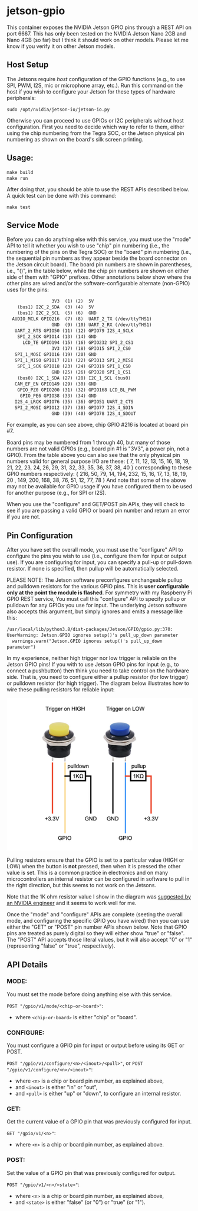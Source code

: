 # jetson-gpio

This container exposes the NVIDIA Jetson GPIO pins through a REST API on port 6667. This has only been tested on the NVIDIA Jetson Nano 2GB and Nano 4GB (so far) but I think it should work on other models. Please let me know if you verify it on other Jetson models.

## Host Setup

The Jetsons require *host* configuration of the GPIO functions (e.g., to use SPI, PWM, I2S, mic or microphone array, etc.). Run this command on the host if you wish to configure your Jetson for these types of hardware peripherals:

```
sudo /opt/nvidia/jetson-io/jetson-io.py
```

Otherwise you can proceed to use GPIOs or I2C peripherals without host configuration. First you need to decide which way to refer to them, either using the chip numbering from the Tegra SOC, or the Jetson physical pin numbering as shown on the board's silk screen printing.

## Usage:

```
make build
make run
```

After doing that, you should be able to use the REST APIs described below. A quick test can be done with this command:

```
make test
```

## Service Mode

Before you can do anything else with this service, you must use the "mode" API to tell it whether you wish to use "chip" pin numbering (i.e., the numbering of the pins on the Tegra SOC) or the "board" pin numbering (i.e., the sequential pin numbers as they appear beside the board connector on the Jetson circuit board). The board pin numbers are shown in parentheses, i.e., "()", in the table below, while the chip pin numbers are shown on either side of them with "GPIO" prefixes. Other annotations below show where the other pins are wired and/or the software-configurable alternate (non-GPIO) uses for the pins:

```
                 3V3  (1) (2)  5V    
    (bus1) I2C_2_SDA  (3) (4)  5V    
    (bus1) I2C_2_SCL  (5) (6)  GND   
  AUDIO_MCLK GPIO216  (7) (8)  UART_2_TX (/dev/ttyTHS1)
                 GND  (9) (10) UART_2_RX (/dev/ttyTHS1)
   UART_2_RTS GPIO50 (11) (12) GPIO79 I2S_4_SCLK
    SPI_2_SCK GPIO14 (13) (14) GND   
      LCD_TE GPIO194 (15) (16) GPIO232 SPI_2_CS1
                 3V3 (17) (18) GPIO15 SPI_2_CS0
   SPI_1_MOSI GPIO16 (19) (20) GND   
   SPI_1_MISO GPIO17 (21) (22) GPIO13 SPI_2_MISO
    SPI_1_SCK GPIO18 (23) (24) GPIO19 SPI_1_CS0
                 GND (25) (26) GPIO20 SPI_1_CS1
    (bus0) I2C_1_SDA (27) (28) I2C_1_SCL (bus0)
   CAM_EF_EN GPIO149 (29) (30) GND   
    GPIO_PZ0 GPIO200 (31) (32) GPIO168 LCD_BL_PWM
     GPIO_PE6 GPIO38 (33) (34) GND   
   I2S_4_LRCK GPIO76 (35) (36) GPIO51 UART_2_CTS
   SPI_2_MOSI GPIO12 (37) (38) GPIO77 I2S_4_SDIN
                 GND (39) (40) GPIO78 I2S_4_SDOUT
```

For example, as you can see above, chip GPIO #216 is located at board pin #7. 

Board pins may be numbered from 1 through 40, but many of those numbers are not valid GPIOs (e.g., board pin #1 is "3V3", a power pin, not a GPIO). From the table above you can also see that the only physical pin numbers valid for general purpose I/O are these:
    { 7, 11, 12, 13, 15, 16, 18, 19, 21, 22, 23, 24, 26, 29, 31, 32, 33, 35, 36, 37, 38, 40 }
corresponding to these GPIO numbers respectively:
    { 216, 50, 79, 14, 194, 232, 15, 16, 17, 13, 18, 19, 20 , 149, 200, 168, 38, 76, 51, 12, 77, 78 }
And note that some of the above may not be available for GPIO usage if you have configured them to be used for another purpose (e.g., for SPI or I2S).

When you use the "configure" and GET/POST pin APIs, they will check to see if you are passing a valid GPIO or board pin number and return an error if you are not.

## Pin Configuration

After you have set the overall mode, you must use the "configure" API to configure the pins you wish to use (i.e., configure them for input or output use). If you are configuring for input, you can specify a pull-up or pull-down resistor. If none is specified, then pullup will be automatically selected.

PLEASE NOTE: The Jetson software preconfigures unchangeable pullup and pulldown resistors for the various GPIO pins. This is **user configurable only at the point the module is flashed**. For symmetry with my Raspberry Pi GPIO REST service, You must call this "configure" API to specify pullup or pulldown for any GPIOs you use for input. The underlying Jetson software also accepts this argument, but simply ignores and emits a message like this:

```
/usr/local/lib/python3.8/dist-packages/Jetson/GPIO/gpio.py:370: UserWarning: Jetson.GPIO ignores setup()'s pull_up_down parameter
  warnings.warn("Jetson.GPIO ignores setup()'s pull_up_down parameter")
```

In my experience, neither high trigger nor low trigger is reliable on the Jetson GPIO pins! If you with to use Jetson GPIO pins for input (e.g., to connect a pushbutton) then  think you need to take control on the hardware side. That is, you need to configure either a pullup resistor (for low trigger) or pulldown resistor (for high trigger). The diagram below illustrates how to wire these pulling resistors for reliable input:

![wiring-image](https://raw.githubusercontent.com/MegaMosquito/jetson-gpio/main/inputs.png)

Pulling resistors ensure that the GPIO is set to a particular value (HIGH or LOW) when the button is **not** pressed, then when it is pressed the other value is set. This is a common practice in electronics and on many microcontrollers an internal resistor can be configured in software to pull in the right direction, but this seems to not work on the Jetsons.

Note that the 1K ohm resistor value I show in the diagram was [suggested by an NVIDIA engineer](https://forums.developer.nvidia.com/t/gpio-input-stuck-not-resetting/115752/30) and it seems to work well for me.

Once the "mode" and "configure" APIs are complete (seeting the overall mode, and configuring the specific GPIO you have wired) then you can use either the "GET" or "POST" pin number APIs shown below. Note that GPIO pins are treated as purely digital so they will either show "true" or "false". The "POST" API accepts those literal values, but it will also accept "0" or "1" (representing "false" or "true", respectively).

## API Details

### MODE:

You must set the mode before doing anything else with this service.

`POST "/gpio/v1/mode/<chip-or-board>"`:
 - where `<chip-or-board>` is either "chip" or "board".

### CONFIGURE:

You must configure a GPIO pin for input or output before using its GET or POST.

`POST "/gpio/v1/configure/<n>/<inout>/<pull>"`, or
`POST "/gpio/v1/configure/<n>/<inout>"`:
 - where `<n>` is a chip or board pin number, as explained above,
 - and `<inout>` is either "in" or "out",
 - and `<pull>` is either "up" or "down", to configure an internal resistor.

### GET:

Get the current value of a GPIO pin that was previously configured for input.

`GET "/gpio/v1/<n>"`:
 - where `<n>` is a chip or board pin number, as explained above.

### POST:

Set the value of a GPIO pin that was previously configured for output.

`POST "/gpio/v1/<n>/<state>"`:
 - where `<n>` is a chip or board pin number, as explained above,
 - and `<state>` is either "false" (or "0") or "true" (or "1").


